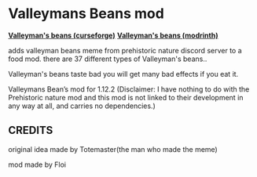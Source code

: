 # Valleymans Beans mod
[**Valleyman's beans (curseforge)**](https://www.curseforge.com/minecraft/mc-mods/valleymans-beans) 
[**Valleyman's beans (modrinth)**](https://www.curseforge.com/minecraft/mc-mods/valleymans-beans)


adds valleyman beans meme from prehistoric nature discord server to a food mod. there are 37 different types of Valleyman's beans..


Valleyman's beans taste bad you will get many bad  effects if you eat it.


Valleymans Bean’s mod for 1.12.2 (Disclaimer: I have nothing to do with the Prehistoric nature mod and this mod is not linked to their development in any way at all, and carries no dependencies.)

## CREDITS

original idea made by Totemaster(the man who made the meme)

mod made by Floi
